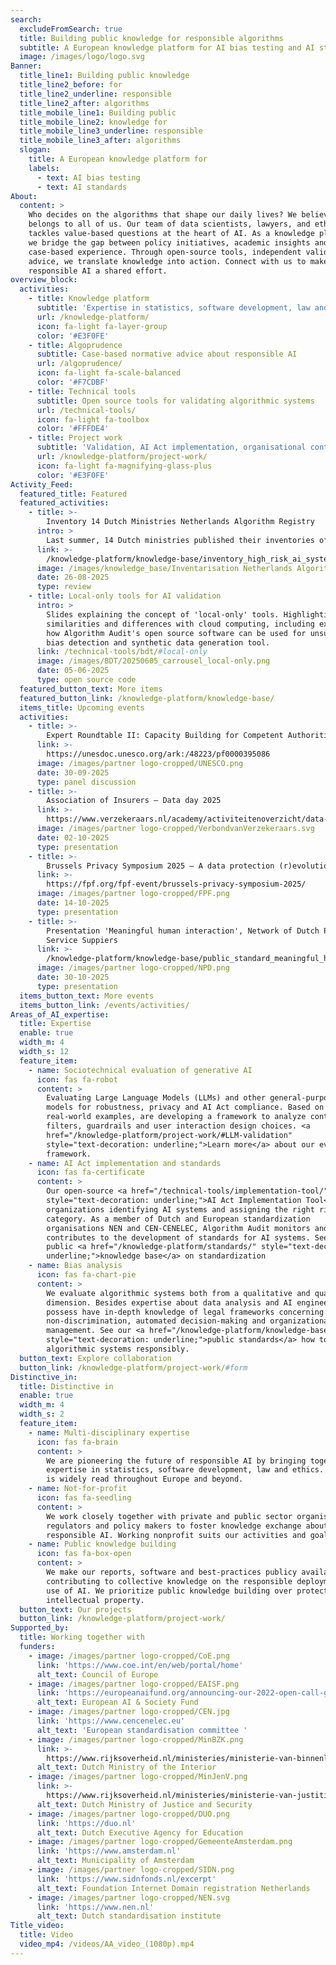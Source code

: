 ```yaml
---
search:
  excludeFromSearch: true
  title: Building public knowledge for responsible algorithms
  subtitle: A European knowledge platform for AI bias testing and AI standards.
  image: /images/logo/logo.svg
Banner:
  title_line1: Building public knowledge
  title_line2_before: for
  title_line2_underline: responsible
  title_line2_after: algorithms
  title_mobile_line1: Building public
  title_mobile_line2: knowledge for
  title_mobile_line3_underline: responsible
  title_mobile_line3_after: algorithms
  slogan:
    title: A European knowledge platform for
    labels:
      - text: AI bias testing
      - text: AI standards
About:
  content: >
    Who decides on the algorithms that shape our daily lives? We believe this
    belongs to all of us. Our team of data scientists, lawyers, and ethicists
    tackles value-based questions at the heart of AI. As a knowledge platform,
    we bridge the gap between policy initiatives, academic insights and
    case-based experience. Through open-source tools, independent validation and
    advice, we translate knowledge into action. Connect with us to make
    responsible AI a shared effort.
overview_block:
  activities:
    - title: Knowledge platform
      subtitle: 'Expertise in statistics, software development, law and ethics'
      url: /knowledge-platform/
      icon: fa-light fa-layer-group
      color: '#E3F0FE'
    - title: Algoprudence
      subtitle: Case-based normative advice about responsible AI
      url: /algoprudence/
      icon: fa-light fa-scale-balanced
      color: '#F7CDBF'
    - title: Technical tools
      subtitle: Open source tools for validating algorithmic systems
      url: /technical-tools/
      icon: fa-light fa-toolbox
      color: '#FFFDE4'
    - title: Project work
      subtitle: 'Validation, AI Act implementation, organisational control measures etc.'
      url: /knowledge-platform/project-work/
      icon: fa-light fa-magnifying-glass-plus
      color: '#E3F0FE'
Activity_Feed:
  featured_title: Featured
  featured_activities:
    - title: >-
        Inventory 14 Dutch Ministries Netherlands Algorithm Registry
      intro: >
        Last summer, 14 Dutch ministries published their inventories of high-risk AI systems and high-impact algorithms. We compiled an overview.
      link: >-
        /knowledge-platform/knowledge-base/inventory_high_risk_ai_systems/
      image: /images/knowledge_base/Inventarisation Netherlands Algorithm Registry.png
      date: 26-08-2025
      type: review
    - title: Local-only tools for AI validation
      intro: >
        Slides explaining the concept of 'local-only' tools. Highlighting
        similarities and differences with cloud computing, including examples
        how Algorithm Audit's open source software can be used for unsupervised
        bias detection and synthetic data generation tool.
      link: /technical-tools/bdt/#local-only
      image: /images/BDT/20250605_carrousel_local-only.png
      date: 05-06-2025
      type: open source code
  featured_button_text: More items
  featured_button_link: /knowledge-platform/knowledge-base/
  items_title: Upcoming events
  activities:
    - title: >-
        Expert Roundtable II: Capacity Building for Competent Authorities on AI
      link: >-
        https://unesdoc.unesco.org/ark:/48223/pf0000395086
      image: /images/partner logo-cropped/UNESCO.png
      date: 30-09-2025
      type: panel discussion
    - title: >-
        Association of Insurers – Data day 2025
      link: >-
        https://www.verzekeraars.nl/academy/activiteitenoverzicht/data-dag-2025
      image: /images/partner logo-cropped/VerbondvanVerzekeraars.svg
      date: 02-10-2025
      type: presentation
    - title: >-
        Brussels Privacy Symposium 2025 – A data protection (r)evolution?
      link: >-
        https://fpf.org/fpf-event/brussels-privacy-symposium-2025/
      image: /images/partner logo-cropped/FPF.png
      date: 14-10-2025
      type: presentation
    - title: >-
        Presentation 'Meaningful human interaction', Network of Dutch Public
        Service Suppiers
      link: >-
        /knowledge-platform/knowledge-base/public_standard_meaningful_human_intervention/
      image: /images/partner logo-cropped/NPD.png
      date: 30-10-2025
      type: presentation
  items_button_text: More events
  items_button_link: /events/activities/
Areas_of_AI_expertise:
  title: Expertise
  enable: true
  width_m: 4
  width_s: 12
  feature_item:
    - name: Sociotechnical evaluation of generative AI
      icon: fas fa-robot
      content: >
        Evaluating Large Language Models (LLMs) and other general-purpose AI
        models for robustness, privacy and AI Act compliance. Based on
        real-world examples, are developing a framework to analyze content
        filters, guardrails and user interaction design choices. <a
        href="/knowledge-platform/project-work/#LLM-validation"
        style="text-decoration: underline;">Learn more</a> about our evaluation
        framework.
    - name: AI Act implementation and standards
      icon: fas fa-certificate
      content: >
        Our open-source <a href="/technical-tools/implementation-tool/"
        style="text-decoration: underline;">AI Act Implementation Tool</a> helps
        organizations identifying AI systems and assigning the right risk
        category. As a member of Dutch and European standardization
        organisations NEN and CEN-CENELEC, Algorithm Audit monitors and
        contributes to the development of standards for AI systems. See also our
        public <a href="/knowledge-platform/standards/" style="text-decoration:
        underline;">knowledge base</a> on standardization
    - name: Bias analysis
      icon: fas fa-chart-pie
      content: >
        We evaluate algorithmic systems both from a qualitative and quantitative
        dimension. Besides expertise about data analysis and AI engineering, we
        possess have in-depth knowledge of legal frameworks concerning
        non-discrimination, automated decision-making and organizational risk
        management. See our <a href="/knowledge-platform/knowledge-base/"
        style="text-decoration: underline;">public standards</a> how to deploy
        algorithmic systems responsibly.
  button_text: Explore collaboration
  button_link: /knowledge-platform/project-work/#form
Distinctive_in:
  title: Distinctive in
  enable: true
  width_m: 4
  width_s: 2
  feature_item:
    - name: Multi-disciplinary expertise
      icon: fas fa-brain
      content: >
        We are pioneering the future of responsible AI by bringing together
        expertise in statistics, software development, law and ethics. Our work
        is widely read throughout Europe and beyond.
    - name: Not-for-profit
      icon: fas fa-seedling
      content: >
        We work closely together with private and public sector organisations,
        regulators and policy makers to foster knowledge exchange about
        responsible AI. Working nonprofit suits our activities and goals best.
    - name: Public knowledge building
      icon: fas fa-box-open
      content: >
        We make our reports, software and best-practices publicy available,
        contributing to collective knowledge on the responsible deployment and
        use of AI. We prioritize public knowledge building over protecting our
        intellectual property.
  button_text: Our projects
  button_link: /knowledge-platform/project-work/
Supported_by:
  title: Working together with
  funders:
    - image: /images/partner logo-cropped/CoE.png
      link: 'https://www.coe.int/en/web/portal/home'
      alt_text: Council of Europe
    - image: /images/partner logo-cropped/EAISF.png
      link: 'https://europeanaifund.org/announcing-our-2022-open-call-grantees/'
      alt_text: European AI & Society Fund
    - image: /images/partner logo-cropped/CEN.jpg
      link: 'https://www.cencenelec.eu'
      alt_text: 'European standardisation committee '
    - image: /images/partner logo-cropped/MinBZK.png
      link: >-
        https://www.rijksoverheid.nl/ministeries/ministerie-van-binnenlandse-zaken-en-koninkrijksrelaties
      alt_text: Dutch Ministry of the Interior
    - image: /images/partner logo-cropped/MinJenV.png
      link: >-
        https://www.rijksoverheid.nl/ministeries/ministerie-van-justitie-en-veiligheid
      alt_text: Dutch Ministry of Justice and Security
    - image: /images/partner logo-cropped/DUO.png
      link: 'https://duo.nl'
      alt_text: Dutch Executive Agency for Education
    - image: /images/partner logo-cropped/GemeenteAmsterdam.png
      link: 'https://www.amsterdam.nl'
      alt_text: Municipality of Amsterdam
    - image: /images/partner logo-cropped/SIDN.png
      link: 'https://www.sidnfonds.nl/excerpt'
      alt_text: Foundation Internet Domain registration Netherlands
    - image: /images/partner logo-cropped/NEN.svg
      link: 'https://www.nen.nl'
      alt_text: Dutch standardisation institute
Title_video:
  title: Video
  video_mp4: /videos/AA_video_(1080p).mp4
---
```


